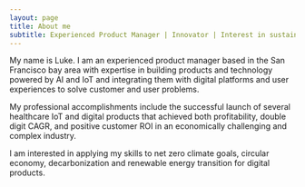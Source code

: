 ```yaml
---
layout: page
title: About me
subtitle: Experienced Product Manager | Innovator | Interest in sustainability and climate forward solutions
---
```


  My name is Luke. I am an experienced product manager based in the San Francisco bay area with expertise in building products and technology powered by AI and IoT and integrating them with digital platforms and user experiences to solve customer and user problems.

  My professional accomplishments include the successful launch of several healthcare IoT and digital products that achieved both profitability, double digit CAGR, and positive customer ROI in an economically challenging and complex industry. 

  I am interested in applying my skills to net zero climate goals, circular economy, decarbonization and renewable energy transition for digital products.


